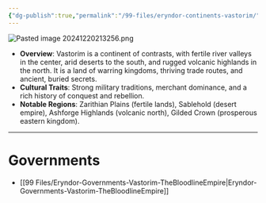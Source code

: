 ```yaml
---
{"dg-publish":true,"permalink":"/99-files/eryndor-continents-vastorim/"}
---
```




![Pasted image 20241220213256.png](/img/user/98%20Attachments/Pasted%20image%2020241220213256.png)

- **Overview**: Vastorim is a continent of contrasts, with fertile river valleys in the center, arid deserts to the south, and rugged volcanic highlands in the north. It is a land of warring kingdoms, thriving trade routes, and ancient, buried secrets.
- **Cultural Traits**: Strong military traditions, merchant dominance, and a rich history of conquest and rebellion.
- **Notable Regions**: Zarithian Plains (fertile lands), Sablehold (desert empire), Ashforge Highlands (volcanic north), Gilded Crown (prosperous eastern kingdom).
---
# Governments
- [[99 Files/Eryndor-Governments-Vastorim-TheBloodlineEmpire\|Eryndor-Governments-Vastorim-TheBloodlineEmpire]]